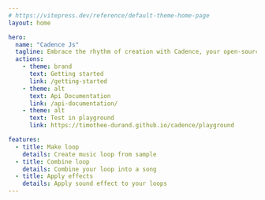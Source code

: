 ```yaml
---
# https://vitepress.dev/reference/default-theme-home-page
layout: home

hero:
  name: "Cadence Js"
  tagline: Embrace the rhythm of creation with Cadence, your open-source audio toolbox.
  actions:
    - theme: brand
      text: Getting started
      link: /getting-started
    - theme: alt
      text: Api Documentation
      link: /api-documentation/
    - theme: alt
      text: Test in playground
      link: https://timothee-durand.github.io/cadence/playground

features:
  - title: Make loop
    details: Create music loop from sample
  - title: Combine loop
    details: Combine your loop into a song
  - title: Apply effects
    details: Apply sound effect to your loops
---
```


